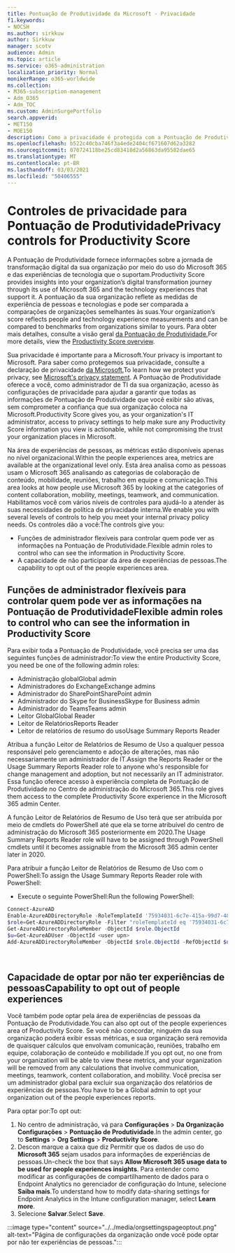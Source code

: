 ```yaml
---
title: Pontuação de Produtividade da Microsoft - Privacidade
f1.keywords:
- NOCSH
ms.author: sirkkuw
author: Sirkkuw
manager: scotv
audience: Admin
ms.topic: article
ms.service: o365-administration
localization_priority: Normal
monikerRange: o365-worldwide
ms.collection:
- M365-subscription-management
- Adm_O365
- Adm_TOC
ms.custom: AdminSurgePortfolio
search.appverid:
- MET150
- MOE150
description: Como a privacidade é protegida com a Pontuação de Produtividade.
ms.openlocfilehash: b522c40cba746f3a4ede2404cf671607d62a3282
ms.sourcegitcommit: 070724118be25cd83418d2a56863da95582dae65
ms.translationtype: MT
ms.contentlocale: pt-BR
ms.lasthandoff: 03/03/2021
ms.locfileid: "50406555"
---
```

# <a name="privacy-controls-for-productivity-score"></a><span data-ttu-id="1c995-103">Controles de privacidade para Pontuação de Produtividade</span><span class="sxs-lookup"><span data-stu-id="1c995-103">Privacy controls for Productivity Score</span></span>

<span data-ttu-id="1c995-104">A Pontuação de Produtividade fornece informações sobre a jornada de transformação digital da sua organização por meio do uso do Microsoft 365 e das experiências de tecnologia que o suportam.</span><span class="sxs-lookup"><span data-stu-id="1c995-104">Productivity Score provides insights into your organization’s digital transformation journey through its use of Microsoft 365 and the technology experiences that support it.</span></span>  <span data-ttu-id="1c995-105">A pontuação da sua organização reflete as medidas de experiência de pessoas e tecnologias e pode ser comparada a comparações de organizações semelhantes às suas.</span><span class="sxs-lookup"><span data-stu-id="1c995-105">Your organization’s score reflects people and technology experience measurements and can be compared to benchmarks from organizations similar to yours.</span></span> <span data-ttu-id="1c995-106">Para obter mais detalhes, consulte a visão geral [da Pontuação de Produtividade.](productivity-score.md)</span><span class="sxs-lookup"><span data-stu-id="1c995-106">For more details, view the [Productivity Score overview](productivity-score.md).</span></span>

<span data-ttu-id="1c995-107">Sua privacidade é importante para a Microsoft.</span><span class="sxs-lookup"><span data-stu-id="1c995-107">Your privacy is important to Microsoft.</span></span> <span data-ttu-id="1c995-108">Para saber como protegemos sua privacidade, consulte a declaração de privacidade [da Microsoft.](https://privacy.microsoft.com/privacystatement)</span><span class="sxs-lookup"><span data-stu-id="1c995-108">To learn how we protect your privacy, see [Microsoft's privacy statement](https://privacy.microsoft.com/privacystatement).</span></span> <span data-ttu-id="1c995-109">A Pontuação de Produtividade oferece a você, como administrador de TI da sua organização, acesso às configurações de privacidade para ajudar a garantir que todas as informações de Pontuação de Produtividade que você exibir são ativas, sem comprometer a confiança que sua organização coloca na Microsoft.</span><span class="sxs-lookup"><span data-stu-id="1c995-109">Productivity Score gives you, as your organization's IT administrator, access to privacy settings to help make sure any Productivity Score information you view is actionable, while not compromising the trust your organization places in Microsoft.</span></span>

<span data-ttu-id="1c995-110">Na área de experiências de pessoas, as métricas estão disponíveis apenas no nível organizacional.</span><span class="sxs-lookup"><span data-stu-id="1c995-110">Within the people experiences area, metrics are available at the organizational level only.</span></span> <span data-ttu-id="1c995-111">Esta área analisa como as pessoas usam o Microsoft 365 analisando as categorias de colaboração de conteúdo, mobilidade, reuniões, trabalho em equipe e comunicação.</span><span class="sxs-lookup"><span data-stu-id="1c995-111">This area looks at how people use Microsoft 365 by looking at the categories of content collaboration, mobility, meetings, teamwork, and communication.</span></span> <span data-ttu-id="1c995-112">Habilitamos você com vários níveis de controles para ajudá-lo a atender às suas necessidades de política de privacidade interna.</span><span class="sxs-lookup"><span data-stu-id="1c995-112">We enable you with several levels of controls to help you meet your internal privacy policy needs.</span></span>
<span data-ttu-id="1c995-113">Os controles dão a você:</span><span class="sxs-lookup"><span data-stu-id="1c995-113">The controls give you:</span></span>

- <span data-ttu-id="1c995-114">Funções de administrador flexíveis para controlar quem pode ver as informações na Pontuação de Produtividade.</span><span class="sxs-lookup"><span data-stu-id="1c995-114">Flexible admin roles to control who can see the information in Productivity Score.</span></span>
- <span data-ttu-id="1c995-115">A capacidade de não participar da área de experiências de pessoas.</span><span class="sxs-lookup"><span data-stu-id="1c995-115">The capability to opt out of the people experiences area.</span></span>

## <a name="flexible-admin-roles-to-control-who-can-see-the-information-in-productivity-score"></a><span data-ttu-id="1c995-116">Funções de administrador flexíveis para controlar quem pode ver as informações na Pontuação de Produtividade</span><span class="sxs-lookup"><span data-stu-id="1c995-116">Flexible admin roles to control who can see the information in Productivity Score</span></span>

<span data-ttu-id="1c995-117">Para exibir toda a Pontuação de Produtividade, você precisa ser uma das seguintes funções de administrador:</span><span class="sxs-lookup"><span data-stu-id="1c995-117">To view the entire Productivity Score, you need be one of the following admin roles:</span></span>

- <span data-ttu-id="1c995-118">Administração global</span><span class="sxs-lookup"><span data-stu-id="1c995-118">Global admin</span></span>
- <span data-ttu-id="1c995-119">Administradores do Exchange</span><span class="sxs-lookup"><span data-stu-id="1c995-119">Exchange admins</span></span>
- <span data-ttu-id="1c995-120">Administrador do SharePoint</span><span class="sxs-lookup"><span data-stu-id="1c995-120">SharePoint admin</span></span>
- <span data-ttu-id="1c995-121">Administrador do Skype for Business</span><span class="sxs-lookup"><span data-stu-id="1c995-121">Skype for Business admin</span></span>
- <span data-ttu-id="1c995-122">Administrador do Teams</span><span class="sxs-lookup"><span data-stu-id="1c995-122">Teams admin</span></span>
- <span data-ttu-id="1c995-123">Leitor Global</span><span class="sxs-lookup"><span data-stu-id="1c995-123">Global Reader</span></span>
- <span data-ttu-id="1c995-124">Leitor de Relatórios</span><span class="sxs-lookup"><span data-stu-id="1c995-124">Reports Reader</span></span>
- <span data-ttu-id="1c995-125">Leitor de relatórios de resumo do uso</span><span class="sxs-lookup"><span data-stu-id="1c995-125">Usage Summary Reports Reader</span></span>

<span data-ttu-id="1c995-126">Atribua a função Leitor de Relatórios de Resumo de Uso a qualquer pessoa responsável pelo gerenciamento e adoção de alterações, mas não necessariamente um administrador de IT.</span><span class="sxs-lookup"><span data-stu-id="1c995-126">Assign the Reports Reader or the Usage Summary Reports Reader role to anyone who's responsible for change management and adoption, but not necessarily an IT administrator.</span></span> <span data-ttu-id="1c995-127">Essa função oferece acesso à experiência completa de Pontuação de Produtividade no Centro de administração do Microsoft 365.</span><span class="sxs-lookup"><span data-stu-id="1c995-127">This role gives them access to the complete Productivity Score experience in the Microsoft 365 admin Center.</span></span>

<span data-ttu-id="1c995-128">A função Leitor de Relatórios de Resumo de Uso terá que ser atribuída por meio de cmdlets do PowerShell até que ela se torne atribuível do centro de administração do Microsoft 365 posteriormente em 2020.</span><span class="sxs-lookup"><span data-stu-id="1c995-128">The Usage Summary Reports Reader role will have to be assigned through PowerShell cmdlets until it becomes assignable from the Microsoft 365 admin center later in 2020.</span></span>

<span data-ttu-id="1c995-129">Para atribuir a função Leitor de Relatórios de Resumo de Uso com o PowerShell:</span><span class="sxs-lookup"><span data-stu-id="1c995-129">To assign the Usage Summary Reports Reader role with PowerShell:</span></span>

- <span data-ttu-id="1c995-130">Execute o seguinte PowerShell:</span><span class="sxs-lookup"><span data-stu-id="1c995-130">Run the following PowerShell:</span></span>

```powershell
Connect-AzureAD
Enable-AzureADDirectoryRole -RoleTemplateId '75934031-6c7e-415a-99d7-48dbd49e875e'
$role=Get-AzureADDirectoryRole -Filter "roleTemplateId eq '75934031-6c7e-415a-99d7-48dbd49e875e'"
Get-AzureADDirectoryRoleMember -ObjectId $role.ObjectId
$u=Get-AzureADUser -ObjectId <user upn>
Add-AzureADDirectoryRoleMember -ObjectId $role.ObjectId -RefObjectId $u.ObjectId
```

</br>


## <a name="capability-to-opt-out-of-people-experiences"></a><span data-ttu-id="1c995-131">Capacidade de optar por não ter experiências de pessoas</span><span class="sxs-lookup"><span data-stu-id="1c995-131">Capability to opt out of people experiences</span></span>

<span data-ttu-id="1c995-132">Você também pode optar pela área de experiências de pessoas da Pontuação de Produtividade.</span><span class="sxs-lookup"><span data-stu-id="1c995-132">You can also opt out of the people experiences area of Productivity Score.</span></span> <span data-ttu-id="1c995-133">Se você não concordar, ninguém da sua organização poderá exibir essas métricas, e sua organização será removida de quaisquer cálculos que envolvam comunicação, reuniões, trabalho em equipe, colaboração de conteúdo e mobilidade.</span><span class="sxs-lookup"><span data-stu-id="1c995-133">If you opt out, no one from your organization will be able to view these metrics, and your organization will be removed from any calculations that involve communication, meetings, teamwork, content collaboration, and mobility.</span></span> <span data-ttu-id="1c995-134">Você precisa ser um administrador global para excluir sua organização dos relatórios de experiências de pessoas.</span><span class="sxs-lookup"><span data-stu-id="1c995-134">You have to be a Global admin to opt your organization out of the people experiences reports.</span></span>

<span data-ttu-id="1c995-135">Para optar por:</span><span class="sxs-lookup"><span data-stu-id="1c995-135">To opt out:</span></span>

1. <span data-ttu-id="1c995-136">No centro de administração, vá para **Configurações**   >   **Da Organização Configurações**  >  **Pontuação de Produtividade**.</span><span class="sxs-lookup"><span data-stu-id="1c995-136">In the admin center, go to **Settings**  >  **Org Settings** > **Productivity Score**.</span></span>
2. <span data-ttu-id="1c995-137">Descon marque a caixa que diz Permitir que os dados de uso do  **Microsoft 365** sejam usados para informações de experiências de pessoas.</span><span class="sxs-lookup"><span data-stu-id="1c995-137">Un-check the box that says  **Allow Microsoft 365 usage data to be used for people experiences insights**.</span></span> <span data-ttu-id="1c995-138">Para entender como modificar as configurações de compartilhamento de dados para o Endpoint Analytics no gerenciador de configuração do Intune, selecione **Saiba mais**.</span><span class="sxs-lookup"><span data-stu-id="1c995-138">To understand how to modify data-sharing settings for Endpoint Analytics in the Intune configuration manager, select **Learn more**.</span></span>
3. <span data-ttu-id="1c995-139">Selecione  **Salvar**.</span><span class="sxs-lookup"><span data-stu-id="1c995-139">Select  **Save**.</span></span>

:::image type="content" source="../../media/orgsettingspageoptout.png" alt-text="Página de configurações da organização onde você pode optar por não ter experiências de pessoas.":::
